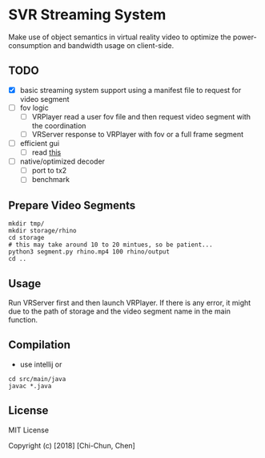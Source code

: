 # SVR Streaming System
Make use of object semantics in virtual reality video to optimize the power-consumption
and bandwidth usage on client-side.

## TODO
- [X] basic streaming system support using a manifest file to request for video segment
- [ ] fov logic
    - [ ] VRPlayer read a user fov file and then request video segment with the coordination
    - [ ] VRServer response to VRPlayer with fov or a full frame segment
- [ ] efficient gui 
    - [ ] read [this](https://pavelfatin.com/low-latency-painting-in-awt-and-swing/)
- [ ] native/optimized decoder
    - [ ] port to tx2
    - [ ] benchmark

## Prepare Video Segments
```
mkdir tmp/
mkdir storage/rhino
cd storage
# this may take around 10 to 20 mintues, so be patient...
python3 segment.py rhino.mp4 100 rhino/output
cd ..
```

## Usage
Run VRServer first and then launch VRPlayer. If there is any error, it might due to
the path of storage and the video segment name in the main function.

## Compilation
- use intellij or
```
cd src/main/java
javac *.java
```

## License
MIT License

Copyright (c) [2018] [Chi-Chun, Chen]